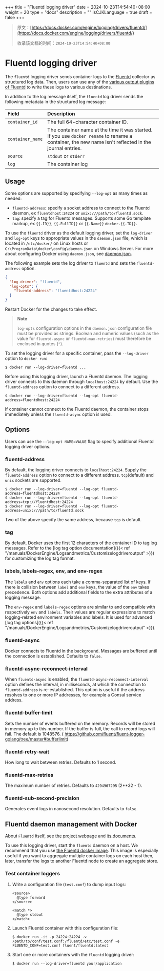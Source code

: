 +++
title = "Fluentd logging driver"
date = 2024-10-23T14:54:40+08:00
weight = 20
type = "docs"
description = ""
isCJKLanguage = true
draft = false
+++

> 原文：[https://docs.docker.com/engine/logging/drivers/fluentd/](https://docs.docker.com/engine/logging/drivers/fluentd/)
>
> 收录该文档的时间：`2024-10-23T14:54:40+08:00`

# Fluentd logging driver

The `fluentd` logging driver sends container logs to the [Fluentd](https://www.fluentd.org/) collector as structured log data. Then, users can use any of the [various output plugins of Fluentd](https://www.fluentd.org/plugins) to write these logs to various destinations.

In addition to the log message itself, the `fluentd` log driver sends the following metadata in the structured log message:

| Field            | Description                                                  |
| :--------------- | :----------------------------------------------------------- |
| `container_id`   | The full 64-character container ID.                          |
| `container_name` | The container name at the time it was started. If you use `docker rename` to rename a container, the new name isn't reflected in the journal entries. |
| `source`         | `stdout` or `stderr`                                         |
| `log`            | The container log                                            |

## Usage

Some options are supported by specifying `--log-opt` as many times as needed:

- `fluentd-address`: specify a socket address to connect to the Fluentd daemon, ex `fluentdhost:24224` or `unix:///path/to/fluentd.sock`.
- `tag`: specify a tag for Fluentd messages. Supports some Go template markup, ex `{{.ID}}`, `{{.FullID}}` or `{{.Name}}` `docker.{{.ID}}`.

To use the `fluentd` driver as the default logging driver, set the `log-driver` and `log-opt` keys to appropriate values in the `daemon.json` file, which is located in `/etc/docker/` on Linux hosts or `C:\ProgramData\docker\config\daemon.json` on Windows Server. For more about configuring Docker using `daemon.json`, see [daemon.json](https://docs.docker.com/reference/cli/dockerd/#daemon-configuration-file).

The following example sets the log driver to `fluentd` and sets the `fluentd-address` option.



```json
{
  "log-driver": "fluentd",
  "log-opts": {
    "fluentd-address": "fluentdhost:24224"
  }
}
```

Restart Docker for the changes to take effect.

> **Note**
>
> 
>
> `log-opts` configuration options in the `daemon.json` configuration file must be provided as strings. Boolean and numeric values (such as the value for `fluentd-async` or `fluentd-max-retries`) must therefore be enclosed in quotes (`"`).

To set the logging driver for a specific container, pass the `--log-driver` option to `docker run`:



```console
$ docker run --log-driver=fluentd ...
```

Before using this logging driver, launch a Fluentd daemon. The logging driver connects to this daemon through `localhost:24224` by default. Use the `fluentd-address` option to connect to a different address.



```console
$ docker run --log-driver=fluentd --log-opt fluentd-address=fluentdhost:24224
```

If container cannot connect to the Fluentd daemon, the container stops immediately unless the `fluentd-async` option is used.

## Options

Users can use the `--log-opt NAME=VALUE` flag to specify additional Fluentd logging driver options.

### fluentd-address

By default, the logging driver connects to `localhost:24224`. Supply the `fluentd-address` option to connect to a different address. `tcp`(default) and `unix` sockets are supported.



```console
$ docker run --log-driver=fluentd --log-opt fluentd-address=fluentdhost:24224
$ docker run --log-driver=fluentd --log-opt fluentd-address=tcp://fluentdhost:24224
$ docker run --log-driver=fluentd --log-opt fluentd-address=unix:///path/to/fluentd.sock
```

Two of the above specify the same address, because `tcp` is default.

### tag

By default, Docker uses the first 12 characters of the container ID to tag log messages. Refer to the [log tag option documentation]({{< ref "/manuals/DockerEngine/Logsandmetrics/Customizelogdriveroutput" >}}) for customizing the log tag format.

### labels, labels-regex, env, and env-regex

The `labels` and `env` options each take a comma-separated list of keys. If there is collision between `label` and `env` keys, the value of the `env` takes precedence. Both options add additional fields to the extra attributes of a logging message.

The `env-regex` and `labels-regex` options are similar to and compatible with respectively `env` and `labels`. Their values are regular expressions to match logging-related environment variables and labels. It is used for advanced [log tag options]({{< ref "/manuals/DockerEngine/Logsandmetrics/Customizelogdriveroutput" >}}).

### fluentd-async

Docker connects to Fluentd in the background. Messages are buffered until the connection is established. Defaults to `false`.

### fluentd-async-reconnect-interval

When `fluentd-async` is enabled, the `fluentd-async-reconnect-interval` option defines the interval, in milliseconds, at which the connection to `fluentd-address` is re-established. This option is useful if the address resolves to one or more IP addresses, for example a Consul service address.

### fluentd-buffer-limit

Sets the number of events buffered on the memory. Records will be stored in memory up to this number. If the buffer is full, the call to record logs will fail. The default is 1048576. ( https://github.com/fluent/fluent-logger-golang/tree/master#bufferlimit)

### fluentd-retry-wait

How long to wait between retries. Defaults to 1 second.

### fluentd-max-retries

The maximum number of retries. Defaults to `4294967295` (2**32 - 1).

### fluentd-sub-second-precision

Generates event logs in nanosecond resolution. Defaults to `false`.

## Fluentd daemon management with Docker

About `Fluentd` itself, see [the project webpage](https://www.fluentd.org/) and [its documents](https://docs.fluentd.org/).

To use this logging driver, start the `fluentd` daemon on a host. We recommend that you use [the Fluentd docker image](https://hub.docker.com/r/fluent/fluentd/). This image is especially useful if you want to aggregate multiple container logs on each host then, later, transfer the logs to another Fluentd node to create an aggregate store.

### Test container loggers

1. Write a configuration file (`test.conf`) to dump input logs:

   

   ```text
   <source>
     @type forward
   </source>
   
   <match *>
     @type stdout
   </match>
   ```

2. Launch Fluentd container with this configuration file:

   

   ```console
   $ docker run -it -p 24224:24224 -v /path/to/conf/test.conf:/fluentd/etc/test.conf -e FLUENTD_CONF=test.conf fluent/fluentd:latest
   ```

3. Start one or more containers with the `fluentd` logging driver:

   

   ```console
   $ docker run --log-driver=fluentd your/application
   ```
